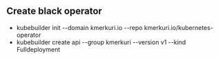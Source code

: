 ## Create black operator
- kubebuilder init --domain kmerkuri.io --repo kmerkuri.io/kubernetes-operator
- kubebuilder create api --group kmerkuri --version v1 --kind Fulldeployment


